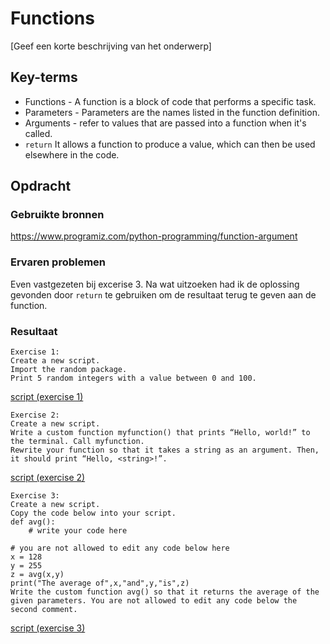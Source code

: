 # Functions
[Geef een korte beschrijving van het onderwerp]

## Key-terms
- Functions - A function is a block of code that performs a specific task.
- Parameters - Parameters are the names listed in the function definition.
- Arguments - refer to values that are passed into a function when it's called.
- `return` It allows a function to produce a value, which can then be used elsewhere in the code.

## Opdracht
### Gebruikte bronnen
https://www.programiz.com/python-programming/function-argument

### Ervaren problemen
Even vastgezeten bij excerise 3. Na wat uitzoeken had ik de oplossing gevonden door `return` te gebruiken om de resultaat terug te geven aan de function.

### Resultaat
```
Exercise 1:
Create a new script.
Import the random package.
Print 5 random integers with a value between 0 and 100.
```
[script (exercise 1)](code/06_1.py)

```
Exercise 2:
Create a new script.
Write a custom function myfunction() that prints “Hello, world!” to the terminal. Call myfunction.
Rewrite your function so that it takes a string as an argument. Then, it should print “Hello, <string>!”.
```
[script (exercise 2)](code/06_2.py)

```
Exercise 3:
Create a new script.
Copy the code below into your script.
def avg():
	# write your code here

# you are not allowed to edit any code below here
x = 128
y = 255
z = avg(x,y)
print("The average of",x,"and",y,"is",z)
Write the custom function avg() so that it returns the average of the given parameters. You are not allowed to edit any code below the second comment.
```
[script (exercise 3)](code/06_3.py)